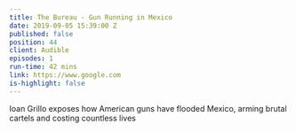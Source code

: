 ```yaml
---
title: The Bureau - Gun Running in Mexico
date: 2019-09-05 15:39:00 Z
published: false
position: 44
client: Audible
episodes: 1
run-time: 42 mins
link: https://www.google.com
is-highlight: false
---
```


Ioan Grillo exposes how American guns have flooded Mexico, arming brutal cartels and costing countless lives